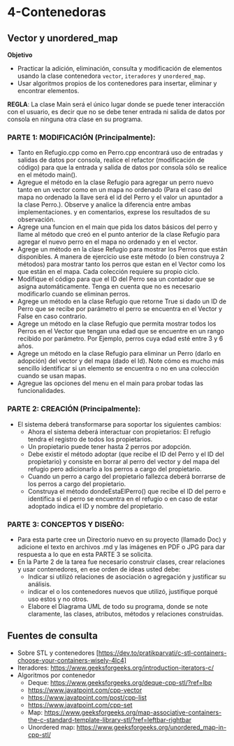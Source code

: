 # 4-Contenedoras

## Vector y unordered_map

**Objetivo**
* Practicar la adición, eliminación, consulta y modificación de elementos usando la clase contenedora `vector`, `iteradores` y `unordered_map`. 
* Usar algoritmos propios de los contenedores para insertar, eliminar y encontrar elementos.

**REGLA**: La clase Main será el único lugar donde se puede tener interacción con el usuario, es decir que no se debe tener entrada ni salida de datos por consola en ninguna otra clase en su programa.

### PARTE 1: MODIFICACIÓN (Principalmente): 
* Tanto en Refugio.cpp como en Perro.cpp encontrará uso de entradas y salidas de datos por consola, realice el refactor (modificación de código) para que la entrada y salida de datos por consola sólo se realice en el método main().
* Agregue el método en la clase Refugio para agregar un perro nuevo tanto en un vector como en un mapa no ordenado (Para el caso del mapa no ordenado la llave será el id del Perro y el valor un apuntador a la clase Perro.). Observe y analice la diferencia entre ambas implementaciones. y en comentarios, exprese los resultados de su observación.
* Agrege una funcion en el main que pida los datos básicos del perro y llame al método que creó en el punto anterior de la clase Refugio para agregar el nuevo perro en el mapa no ordenado y en el vector.
* Agrege un método en la clase Refugio para mostrar los Perros que están disponibles. A manera de ejercicio use este método (o bien construya 2 métodos) para mostrar tanto los perros que estan en el Vector como los que están en el mapa. Cada colección requiere su propio ciclo. 
* Modifique el código para que el ID del Perro sea un contador que se asigna automáticamente. Tenga en cuenta que no es necesario modificarlo cuando se eliminan perros.
* Agrege un método en la clase Refugio que retorne True si dado un ID de Perro que se recibe por parámetro el perro se encuentra en el Vector y False en caso contrario.
* Agrege un método en la clase Refugio que permita mostrar todos los Perros en el Vector que tengan una edad que se encuentre en un rango recibido por parámetro. Por Ejemplo, perros cuya edad esté entre 3 y 6 años.
* Agrege un método en la clase Refugio para eliminar un Perro (darlo en adopción) del vector y del mapa (dado el Id). Note cómo es mucho más sencillo identificar si un elemento se encuentra o no en una colección cuando se usan mapas.
* Agregue las opciones del menu en el main para probar todas las funcionalidades.

### PARTE 2: CREACIÓN (Principalmente): 
* El sistema deberá transformarse para soportar los siguientes cambios:
  + Ahora el sistema deberá interactuar con propietarios: El refugio tendra el registro de todos los propietarios.
  + Un propietario puede tener hasta 2 perros por adopción.
  + Debe existir el método adoptar (que recibe el ID del Perro y el ID del propietario) y consiste en borrar al perro del vector y del mapa del refugio pero adicionarlo a los perros a cargo del propietario.
  + Cuando un perro a cargo del propietario fallezca deberá borrarse de los perros a cargo del propietario.
  + Construya el método dondeEstaElPerro() que recibe el ID del perro e identifica si el perro se encuentra en el refugio o en caso de estar adoptado indica el ID y nombre del propietario.

### PARTE 3: CONCEPTOS Y DISEÑO:
* Para esta parte cree un Directorio nuevo en su proyecto (llamado Doc) y adicione el texto en archivos .md y las imágenes en PDF o JPG para dar respuesta a lo que en esta PARTE 3 se solicita.
* En la Parte 2 de la tarea fue necesario construir clases, crear relaciones y usar contenedores, en ese orden de ideas usted debe:
  + Indicar si utilizó relaciones de asociación o agregación y justificar su análisis.
  + indicar el o los contenedores nuevos que utilizó, justifique porqué uso estos y no otros.
  + Elabore el Diagrama UML de todo su programa, donde se note claramente, las clases, atributos, métodos y relaciones construidas.


## Fuentes de consulta
* Sobre STL  y contenedores [https://dev.to/pratikparvati/c-stl-containers-choose-your-containers-wisely-4lc4]
* Iteradores:   https://www.geeksforgeeks.org/introduction-iterators-c/
* Algoritmos por contenedor
    * Deque: https://www.geeksforgeeks.org/deque-cpp-stl/?ref=lbp
    * https://www.javatpoint.com/cpp-vector
    * https://www.javatpoint.com/post/cpp-list
    * https://www.javatpoint.com/cpp-set
    * Map: https://www.geeksforgeeks.org/map-associative-containers-the-c-standard-template-library-stl/?ref=leftbar-rightbar
    * Unordered map: https://www.geeksforgeeks.org/unordered_map-in-cpp-stl/